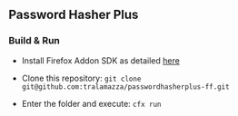## Password Hasher Plus


### Build & Run

* Install Firefox Addon SDK as detailed [here](https://addons.mozilla.org/en-US/developers/docs/sdk/latest/dev-guide/tutorials/installation.html)

* Clone this repository: `git clone git@github.com:tralamazza/passwordhasherplus-ff.git`

* Enter the folder and execute: `cfx run`
